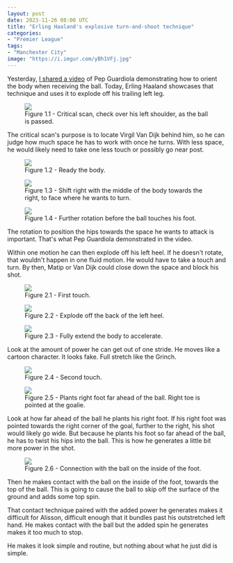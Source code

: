 ```yaml
---
layout: post
date: 2023-11-26 08:00 UTC
title: "Erling Haaland's explosive turn-and-shoot technique"
categories:
- "Premier League"
tags:
- "Manchester City"
image: "https://i.imgur.com/yBh1VFj.jpg"
---
```


Yesterday, [I shared a video](https://tacticsjournal.com/2023/11/25/pep-guardiola-demonstrates-how-to-orient-the-body-when-receiving-the-ball/) of Pep Guardiola demonstrating how to orient the body when receiving the ball. Today, Erling Haaland showcases that technique and uses it to explode off his trailing left leg.

<!---more--->

<figure>
    <img src="https://i.imgur.com/CCD9rbE.jpg">
    <figcaption>Figure 1.1 - Critical scan, check over his left shoulder, as the ball is passed.</figcaption>
</figure> 

The critical scan's purpose is to locate Virgil Van Dijk behind him, so he can judge how much space he has to work with once he turns. With less space, he would likely need to take one less touch or possibly go near post. 

<figure>
    <img src="https://i.imgur.com/laqAyjM.jpg">
    <figcaption>Figure 1.2 - Ready the body.</figcaption>
</figure> 

<figure>
    <img src="https://i.imgur.com/uOXyTRS.jpg">
    <figcaption>Figure 1.3 - Shift right with the middle of the body towards the right, to face where he wants to turn.</figcaption>
</figure> 

<figure>
    <img src="https://i.imgur.com/89wkchS.jpg">
    <figcaption>Figure 1.4 - Further rotation before the ball touches his foot.</figcaption>
</figure> 

The rotation to position the hips towards the space he wants to attack is important. That's what Pep Guardiola demonstrated in the video. 

Within one motion he can then explode off his left heel. If he doesn't rotate, that wouldn't happen in one fluid motion. He would have to take a touch and turn. By then, Matip or Van Dijk could close down the space and block his shot. 

<figure>
    <img src="https://i.imgur.com/0aPfv6f.jpg">
    <figcaption>Figure 2.1 - First touch.</figcaption>
</figure> 

<figure>
    <img src="https://i.imgur.com/Fn3FoN5.jpg">
    <figcaption>Figure 2.2 - Explode off the back of the left heel.</figcaption>
</figure> 

<figure>
    <img src="https://i.imgur.com/yBh1VFj.jpg">
    <figcaption>Figure 2.3 - Fully extend the body to accelerate.</figcaption>
</figure> 

Look at the amount of power he can get out of one stride. He moves like a cartoon character. It looks fake. Full stretch like the Grinch. 

<figure>
    <img src="https://i.imgur.com/vs9jBEX.jpg">
    <figcaption>Figure 2.4 - Second touch.</figcaption>
</figure> 

<figure>
    <img src="https://i.imgur.com/cDUfiTV.jpg">
    <figcaption>Figure 2.5 - Plants right foot far ahead of the ball. Right toe is pointed at the goalie.</figcaption>
</figure> 

Look at how far ahead of the ball he plants his right foot. If his right foot was pointed towards the right corner of the goal, further to the right, his shot would likely go wide. But because he plants his foot so far ahead of the ball, he has to twist his hips into the ball. This is how he generates a little bit more power in the shot.

<figure>
    <img src="https://i.imgur.com/rC9DGGU.jpg">
    <figcaption>Figure 2.6 - Connection with the ball on the inside of the foot.</figcaption>
</figure> 

Then he makes contact with the ball on the inside of the foot, towards the top of the ball. This is going to cause the ball to skip off the surface of the ground and adds some top spin.

That contact technique paired with the added power he generates makes it difficult for Alisson, difficult enough that it bundles past his outstretched left hand. He makes contact with the ball but the added spin he generates makes it too much to stop.

He makes it look simple and routine, but nothing about what he just did is simple.